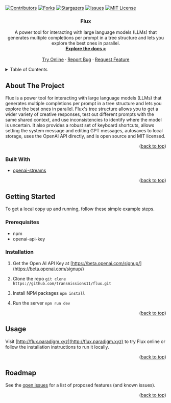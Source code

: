 <a name="readme-top"></a>

[![Contributors][contributors-shield]][contributors-url]
[![Forks][forks-shield]][forks-url]
[![Stargazers][stars-shield]][stars-url]
[![Issues][issues-shield]][issues-url]
[![MIT License][license-shield]][license-url]

<div align="center">
  <h3 align="center">Flux</h3>
  <p align="center">
    A power tool for interacting with large language models (LLMs) that generates multiple completions per prompt in a tree structure and lets you explore the best ones in parallel.
    <br />
    <a href="https://github.com/transmissions11/flux"><strong>Explore the docs »</strong></a>
    <br />
    <br />
    <a href="http://flux.paradigm.xyz">Try Online</a>
    ·
    <a href="https://github.com/transmissions11/flux/issues">Report Bug</a>
    ·
    <a href="https://github.com/transmissions11/flux/issues">Request Feature</a>
  </p>
</div>

<details>
  <summary>Table of Contents</summary>
  <ol>
    <li>
      <a href="#about-the-project">About The Project</a>
      <ul>
        <li><a href="#built-with">Built With</a></li>
      </ul>
    </li>
    <li>
      <a href="#getting-started">Getting Started</a>
      <ul>
        <li><a href="#prerequisites">Prerequisites</a></li>
        <li><a href="#installation">Installation</a></li>
      </ul>
    </li>
    <li><a href="#usage">Usage</a></li>
    <li><a href="#roadmap">Roadmap</a></li>
    <li><a href="#contributing">Contributing</a></li>
    <li><a href="#license">License</a></li>
    <li><a href="#contact">Contact</a></li>
    <li><a href="#acknowledgments">Acknowledgments</a></li>
  </ol>
</details>

## About The Project

Flux is a power tool for interacting with large language models (LLMs) that generates multiple completions per prompt in a tree structure and lets you explore the best ones in parallel. Flux's tree structure allows you to get a wider variety of creative responses, test out different prompts with the same shared context, and use inconsistencies to identify where the model is uncertain. It also provides a robust set of keyboard shortcuts, allows setting the system message and editing GPT messages, autosaves to local storage, uses the OpenAI API directly, and is open source and MIT licensed.

<p align="right">(<a href="#readme-top">back to top</a>)</p>

### Built With

- [openai-streams](https://github.com/ctjlewis/openai-streams)

<p align="right">(<a href="#readme-top">back to top</a>)</p>

## Getting Started

To get a local copy up and running, follow these simple example steps.

### Prerequisites

- npm
- openai-api-key


### Installation

1. Get the Open AI API Key at [https://beta.openai.com/signup/](https://beta.openai.com/signup/)
2. Clone the repo
`git clone https://github.com/transmissions11/flux.git`

3. Install NPM packages
`npm install`

4. Run the server
`npm run dev`


<p align="right">(<a href="#readme-top">back to top</a>)</p>

## Usage

Visit [http://flux.paradigm.xyz](http://flux.paradigm.xyz) to try Flux online or follow the installation instructions to run it locally.

<p align="right">(<a href="#readme-top">back to top</a>)</p>

## Roadmap

See the [open issues](https://github.com/transmissions11/flux/issues) for a list of proposed features (and known issues).

<p align="right">(<a href="#readme-top">back to top</a>)</p>



[contributors-shield]: https://img.shields.io/github/contributors/transmissions11/flux.svg?style=for-the-badge
[contributors-url]: https://github.com/transmissions11/flux/graphs/contributors
[forks-shield]: https://img.shields.io/github/forks/transmissions11/flux.svg?style=for-the-badge
[forks-url]: https://github.com/transmissions11/flux/network/members
[stars-shield]: https://img.shields.io/github/stars/transmissions11/flux.svg?style=for-the-badge
[stars-url]: https://github.com/transmissions11/flux/stargazers
[issues-shield]: https://img.shields.io/github/issues/transmissions11/flux.svg?style=for-the-badge
[issues-url]: https://github.com/transmissions11/flux/issues
[license-shield]: https://img.shields.io/github/license/transmissions11/flux.svg?style=for-the-badge
[license-url]: https://github.com/transmissions11/flux/blob/master/LICENSE.txt
